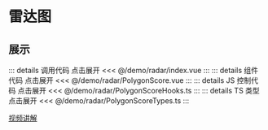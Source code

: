 # 雷达图

## 展示

<script setup>
import demo from "./index.vue"
</script>

<demo></demo>

::: details 调用代码 点击展开
<<< @/demo/radar/index.vue
:::
::: details 组件代码 点击展开
<<< @/demo/radar/PolygonScore.vue
:::
::: details JS 控制代码 点击展开
<<< @/demo/radar/PolygonScoreHooks.ts
:::
::: details TS 类型 点击展开
<<< @/demo/radar/PolygonScoreTypes.ts
:::

[视频讲解](https://www.douyin.com/video/7232224120665132348)
